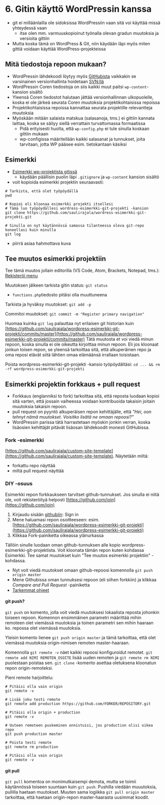# 6. Gitin käyttö WordPressin kanssa
* git ei milläänlailla ole sidoksissa WordPressiin vaan sitä voi käyttää missä yhteydessä vaan
  * itse olen mm. varmuuskopioinut työnalla olevan gradun muutoksia ja versioita gittiin
* Mutta koska tämä on WordPress & Git, niin käydään läpi myös miten gittiä voidaan käyttää WordPress-projekteissa

## Mitä tiedostoja repoon mukaan?
* WordPressin lähdekoodi löytyy myös [GitHubista](https://github.com/WordPress/WordPress) vaikkakin se varsinainen versionhallinta hoidetaan [SVN:llä](https://core.trac.wordpress.org/browser/trunk/src)
* WordPressin Coren tiedostoja on siis kaikki muut paitsi `wp-content`-kansion sisältö
* Yleensä Coren tiedostot halutaan jättää versionhallinnan ulkopuolelle, koska ei ole järkeä seurata Coren muutoksia projektikohtaisissa repoissa
* Projektikohtaisissa repoissa kannattaa seurata projektille relevantteja muutoksia
* Myöskään mitään salaista matskua (salasanoja, tms.) ei gittiin kannata laittaa, koska se säilyy siellä verrattain turvattomassa formaatissa
  * Pidä erityisesti huolta, että `wp-config.php` ei tule sinulla koskaan gittiin mukaan
  * wp-configissa määritellään kaikki salasanat ja tunnukset, joita tarvitaan, jotta WP pääsee esim. tietokantaan käsiksi

## Esimerkki
* [Esimerkki wp-projektista gitissä](https://github.com/saulirajala/wordress-esimerkki-git-projekti)
  * käydään päällisin puolin läpi `.gitignore` ja `wp-content` kansion sisältö
* voit kopioida esimerkki projektin seuraavasti:
```
# Tarkista, että olet työpöydällä
pwd

# Kopioi eli kloonaa esimerkki projekti itsellesi
# Tämä luo työpöydällesi wordress-esimerkki-git-projekti -kansion
git clone https://github.com/saulirajala/wordress-esimerkki-git-projekti.git

# Sinulla on nyt käytännössä samassa tilanteessa oleva git-repo koneellasi kuin minulla
git log
```
* piirrä asiaa hahmottava kuva

## Tee muutos esimerkki projektiin
Tee tämä muutos jollain editorilla (VS Code, Atom, Brackets, Notepad, tms.): [Rekisteröi menu](https://codepad.co/snippet/WTNuwbVM)

Muutoksen jälkeen tarkista gitin status: `git status`
* `functions.php`tiedosto pitäisi olla muuttuneena

Tarkista ja hyväksy muutokset: `git add -p`

Commitoi muutokset: `git commit -m "Register primary navigation"`

Huomaa kuinka `git log` palauttaa nyt erilaisen git historian kuin [https://github.com/saulirajala/wordpress-esimerkki-git-projekti/commits/master](https://github.com/saulirajala/wordpress-esimerkki-git-projekti/commits/master)
Tätä muutosta et voi viedä minun repoon, koska sinulla ei ole oikeutta kirjoittaa minun repoon. Eli jos kloonaat jonkun toisen repon, se yleensä tarkoittaa sitä, että alkuperäinen repo ja oma reposi elävät siitä lähtien omaa elämäänsä irrallaan toisistaan.

Poista wordpress-esimerkki-git-projekti -kansio työpöydältäsi: `cd ... && rm -rf wordpress-esimerkki-git-projekti`

## Esimerkki projektin forkkaus + pull request
* Forkkaus (englanniksi to fork) tarkoittaa sitä, että reposta luodaan kopioi sitä varten, että jossain vaiheessa voidaan kontribuoida takaisin joitain muutoksia takaisin repoon.
* pull request on pyyntö alkuperäisen repon kehittäjälle, että _"Hei, oon tehnyt nämä muutokset. Voisitko lisätä ne omaan repoosi?"_
* WordPressin parissa tätä harrastetaan myöskin jonkin verran, koska lisäosien kehittäjät pitävät lisäosan lähdekoodit monesti GitHubissa.

### Fork -esimerkki
[https://github.com/saulirajala/custom-site-template](https://github.com/saulirajala/custom-site-template). Näytetään miltä:
* forkattu repo näyttää
* miltä pull request näyttää

### DIY -osuus
Esimerkki repon forkkaukseen tarvitset github-tunnukset. Jos sinulla ei niitä ole, voit rekisteröityä helposti [https://github.com/join](https://github.com/join)

1. Kirjaudu sisään [githubiin](https://github.com/): Sign in
2. Mene haluamasi repon osoitteeseen: esim. [https://github.com/saulirajala/wordpress-esimerkki-git-projekti](https://github.com/saulirajala/wordpress-esimerkki-git-projekti)
3. Klikkaa Fork-painiketta oikeassa ylänurkassa

Tällöin sinulle luodaan oman github-tunnuksen alle kopio wordpress-esimerkki-git-projektista. Voit kloonata tämän repon kuten kohdassa Esimerkki. Tee samat muutokset kuin "Tee muutos esimerkki projektiin" -kohdassa.
* Nyt voit viedä muutokset omaan github-repoosi komennolla `git push origin master`
* Mene Githubissa oman tunnuksesi repoon (eli siihen forkkiin) ja klikkaa *Compare and Pull Request* -painiketta
* [Tarkemmat ohjeet](https://guides.github.com/activities/forking/)

#### git push?
`git push` on komento, jolla voit viedä muutoksesi lokaalista reposta johonkin toiseen repoon. Komennon ensimmäinen parametri määrittää mihin remoteen olet viemässä muutoksia ja toinen parametri sen mihin haaraan ko. repossa olet viemässä muutoksia.

Yleisin komento lienee `git push origin master` ja tämä tarkoittaa, että olet viemässä muutoksia origin-nimisen remoten master-haaraan.

Komennolla `git remote -v` näet kaikki repoosi konfiguroidut remotet. `git remote add NIMI REMOTEN_OSOITE` lisää uuden remoten ja `git remote rm NIMI` puolestaan poistaa sen. `git clone` -komento asettaa oletuksena kloonatun repon origin-remoteksi.

Pieni remote harjoittelu:
```
# Pitäisi olla vain origin
git remote -v

# Lisää joku testi remote
git remote add production https://github.com/FORKER/REPOSITORY.git

# Pitäisi olla origin + production
git remote -v

# Uuteen remoteen puskeminen onnistuisi, jos production olisi oikea repo
git push production master

# Poista testi remote
git remote rm production

# Pitäisi olla vain origin
git remote -v
```

#### git pull
`git pull` komentoa on monimutkaisempi demota, mutta se toimii käytännössä toiseen suuntaan kuin `git push`. Pushilla viedään muuutoksia, pullilla haetaan muutokset. Muuten sama logiikka `git pull origin master` tarkoittaa, että haetaan origin-repon master-haarasta uusimmat koodit.
